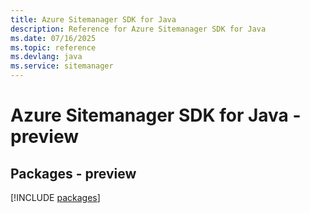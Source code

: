 ```yaml
---
title: Azure Sitemanager SDK for Java
description: Reference for Azure Sitemanager SDK for Java
ms.date: 07/16/2025
ms.topic: reference
ms.devlang: java
ms.service: sitemanager
---
```

# Azure Sitemanager SDK for Java - preview
## Packages - preview
[!INCLUDE [packages](sitemanager-index.md)]